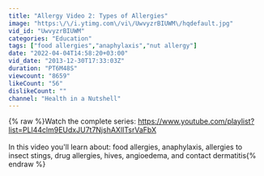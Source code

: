 ```yaml
---
title: "Allergy Video 2: Types of Allergies"
image: "https:\/\/i.ytimg.com\/vi\/UwvyzrBIUWM\/hqdefault.jpg"
vid_id: "UwvyzrBIUWM"
categories: "Education"
tags: ["food allergies","anaphylaxis","nut allergy"]
date: "2022-04-04T14:58:20+03:00"
vid_date: "2013-12-30T17:33:03Z"
duration: "PT6M48S"
viewcount: "8659"
likeCount: "56"
dislikeCount: ""
channel: "Health in a Nutshell"
---
```

{% raw %}Watch the complete series: <a rel="nofollow" target="blank" href="https://www.youtube.com/playlist?list=PLl44clm9EUdxJU7t7NjshAXlITsrVaFbX">https://www.youtube.com/playlist?list=PLl44clm9EUdxJU7t7NjshAXlITsrVaFbX</a><br /><br />In this video you'll learn about: food allergies, anaphylaxis, allergies to insect stings, drug allergies, hives, angioedema, and contact dermatitis{% endraw %}
